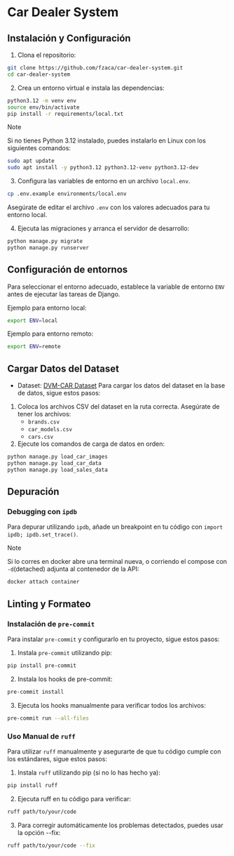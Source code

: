 # Car Dealer System

## Instalación y Configuración

1. Clona el repositorio:
```sh
git clone https://github.com/fzaca/car-dealer-system.git
cd car-dealer-system
```

2. Crea un entorno virtual e instala las dependencias:
```sh
python3.12 -m venv env
source env/bin/activate
pip install -r requirements/local.txt
```
> [!NOTE]
>
> Si no tienes Python 3.12 instalado, puedes instalarlo en Linux con los siguientes comandos:
> ```sh
> sudo apt update
> sudo apt install -y python3.12 python3.12-venv python3.12-dev
> ```

3. Configura las variables de entorno en un archivo `local.env`.
```sh
cp .env.example environments/local.env
```
Asegúrate de editar el archivo `.env` con los valores adecuados para tu entorno local.

4. Ejecuta las migraciones y arranca el servidor de desarrollo:
```sh
python manage.py migrate
python manage.py runserver
```

## Configuración de entornos

Para seleccionar el entorno adecuado, establece la variable de entorno `ENV` antes de ejecutar las tareas de Django.

Ejemplo para entorno local:
```sh
export ENV=local
```

Ejemplo para entorno remoto:
```sh
export ENV=remote
```

## Cargar Datos del Dataset
* Dataset: [DVM-CAR Dataset](https://deepvisualmarketing.github.io/
)
Para cargar los datos del dataset en la base de datos, sigue estos pasos:
1. Coloca los archivos CSV del dataset en la ruta correcta. Asegúrate de tener los archivos:
    * `brands.csv`
    * `car_models.csv`
    * `cars.csv`
2. Ejecute los comandos de carga de datos en orden:
```sh
python manage.py load_car_images
python manage.py load_car_data
python manage.py load_sales_data
```

## Depuración
### Debugging con `ipdb`
Para depurar utilizando `ipdb`, añade un breakpoint en tu código con `import ipdb; ipdb.set_trace()`.

> [!NOTE]
>
> Si lo corres en docker abre una terminal nueva, o corriendo el compose con `-d`(detached) adjunta al contenedor de la API:
> ```sh
> docker attach container
> ```

## Linting y Formateo
### Instalación de `pre-commit`
Para instalar `pre-commit` y configurarlo en tu proyecto, sigue estos pasos:
1. Instala `pre-commit` utilizando pip:
```sh
pip install pre-commit
```
2. Instala los hooks de pre-commit:
```sh
pre-commit install
```
3. Ejecuta los hooks manualmente para verificar todos los archivos:
```sh
pre-commit run --all-files
```

### Uso Manual de `ruff`
Para utilizar `ruff` manualmente y asegurarte de que tu código cumple con los estándares, sigue estos pasos:
1. Instala `ruff` utilizando pip (si no lo has hecho ya):
```sh
pip install ruff
```
2. Ejecuta ruff en tu código para verificar:
```sh
ruff path/to/your/code
```
3. Para corregir automáticamente los problemas detectados, puedes usar la opción --fix:
```sh
ruff path/to/your/code --fix
```
